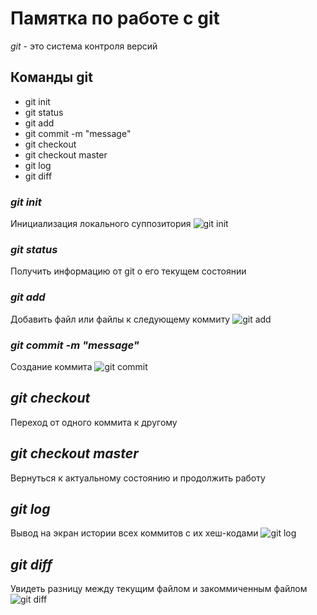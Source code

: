 # Памятка по работе с git
*git* - это система контроля версий
## Команды git
* git init
* git status
* git add
* git commit -m "message"
* git checkout
* git checkout master
* git log
* git diff
### *git init* 
Инициализация локального суппозитория
![git init](git_init.jpg)
### *git status*
Получить информацию от git о его текущем состоянии
### *git add*
Добавить файл или файлы к следующему коммиту
![git add](git_add.jpg)
### *git commit -m "message"*
Создание коммита
![git commit](git_commit.jpg)
## *git checkout*
Переход от одного коммита к другому
## *git checkout master*
Вернуться к актуальному состоянию и продолжить работу
## *git log*
Вывод на экран истории всех коммитов с их хеш-кодами
![git log](git_log.jpg)
## *git diff*
Увидеть разницу между текущим файлом и закоммиченным файлом
![git diff](git_diff.jpg)
